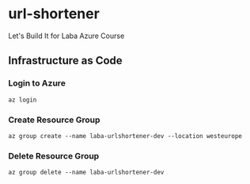 # url-shortener
Let's Build It for Laba Azure Course

## Infrastructure as Code

### Login to Azure
``` 
az login
```

### Create Resource Group
``` 
az group create --name laba-urlshortener-dev --location westeurope
```

### Delete Resource Group

``` 
az group delete --name laba-urlshortener-dev
```

